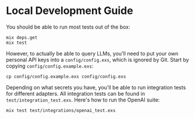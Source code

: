 # Local Development Guide

You should be able to run most tests out of the box:

```
mix deps.get
mix test
```

However, to actually be able to query LLMs, you'll need to put your own personal API keys into a `config/config.exs`, which is ignored by Git. Start by copying `config/config.example.exs`:

```
cp config/config.example.exs config/config.exs
```

Depending on what secrets you have, you'll be able to run integration tests for different adapters. All integration tests can be found in `test/integration_test.exs`. Here's how to run the OpenAI suite:

```
mix test test/integrations/openai_test.exs
```